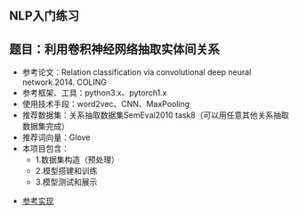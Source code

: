 ## NLP入门练习

## 题目：利用卷积神经网络抽取实体间关系
* 参考论文：Relation classification via convolutional deep neural network.2014. COLING
* 参考框架、工具：python3.x、pytorch1.x
* 使用技术手段：word2vec、CNN、MaxPooling
* 推荐数据集：关系抽取数据集SemEval2010 task8（可以用任意其他关系抽取数据集完成）
* 推荐词向量：Glove 
* 本项目包含：
    * 1.数据集构造（预处理）
    * 2.模型搭建和训练
    * 3.模型测试和展示
- [参考实现](./利用卷积神经网络抽取实体间关系/)